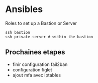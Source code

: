 # Ansibles

Roles to set up a Bastion or Server

```
ssh bastion
ssh private-server # within the bastion
```

## Prochaines etapes
- finir configuration fail2ban
- configuration figlet
- ajout mfa avec iptables